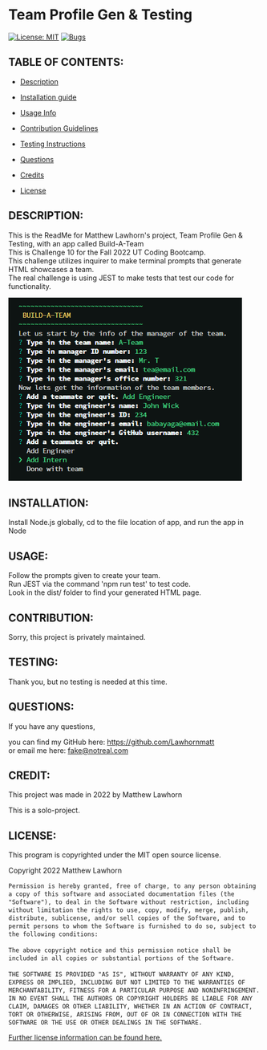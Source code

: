 # Team Profile Gen & Testing
  [![License: MIT](https://img.shields.io/badge/License-MIT-yellow.svg)](https://opensource.org/licenses/MIT)
  [![Bugs](https://img.shields.io/github/issues/Lawhornmatt/Ch10_TeamAndTesting/bug.svg)](https://github.com/Lawhornmatt/Ch10_TeamAndTesting/issues)

## TABLE OF CONTENTS:

* [Description](#description)

* [Installation guide](#installation) 

* [Usage Info](#usage) 

* [Contribution Guidelines](#contribution) 

* [Testing Instructions](#testing) 

* [Questions](#questions)

* [Credits](#credit)

* [License](#license)


<a name="description"></a>

## DESCRIPTION:

This is the ReadMe for Matthew Lawhorn's project, Team Profile Gen & Testing, with an app called Build-A-Team  
This is Challenge 10 for the Fall 2022 UT Coding Bootcamp.  
This challenge utilizes inquirer to make terminal prompts that generate HTML showcases a team.  
The real challenge is using JEST to make tests that test our code for functionality.  

<img src='./buildateam_scrnsht.png' alt='A screenshot of Team Profile Gen & Testing'/>

<a name="installation"></a>

## INSTALLATION:

Install Node.js globally, cd to the file location of app, and run the app in Node  

<a name="usage"></a>

## USAGE:

Follow the prompts given to create your team.  
Run JEST via the command 'npm run test' to test code.  
Look in the dist/ folder to find your generated HTML page.

<a name="contribution"></a>

## CONTRIBUTION:

Sorry, this project is privately maintained.

<a name="testing"></a>

## TESTING:

Thank you, but no testing is needed at this time.

<a name="questions"></a>

## QUESTIONS:

If you have any questions,

you can find my GitHub here: https://github.com/Lawhornmatt  
or email me here: fake@notreal.com  

<a name="credit"></a>

## CREDIT:

This project was made in 2022 by Matthew Lawhorn

This is a solo-project.

<a name="license"></a>

## LICENSE:

This program is copyrighted under the MIT open source license.

Copyright 2022 Matthew Lawhorn

    Permission is hereby granted, free of charge, to any person obtaining a copy of this software and associated documentation files (the "Software"), to deal in the Software without restriction, including without limitation the rights to use, copy, modify, merge, publish, distribute, sublicense, and/or sell copies of the Software, and to permit persons to whom the Software is furnished to do so, subject to the following conditions:
    
    The above copyright notice and this permission notice shall be included in all copies or substantial portions of the Software.
    
    THE SOFTWARE IS PROVIDED "AS IS", WITHOUT WARRANTY OF ANY KIND, EXPRESS OR IMPLIED, INCLUDING BUT NOT LIMITED TO THE WARRANTIES OF MERCHANTABILITY, FITNESS FOR A PARTICULAR PURPOSE AND NONINFRINGEMENT. IN NO EVENT SHALL THE AUTHORS OR COPYRIGHT HOLDERS BE LIABLE FOR ANY CLAIM, DAMAGES OR OTHER LIABILITY, WHETHER IN AN ACTION OF CONTRACT, TORT OR OTHERWISE, ARISING FROM, OUT OF OR IN CONNECTION WITH THE SOFTWARE OR THE USE OR OTHER DEALINGS IN THE SOFTWARE.

[Further license information can be found here.](https://opensource.org/licenses/MIT)

